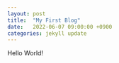 ```yaml
---
layout: post
title:  "My First Blog"
date:   2022-06-07 09:00:00 +0900
categories: jekyll update
---
```

Hello World!